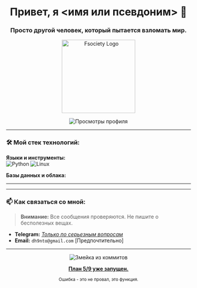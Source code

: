 
<h1 align="center">Привет, я <имя или псевдоним> 👋</h1>
<h3 align="center">Просто другой человек, который пытается взломать мир.</h3>

<p align="center">
  <img src="https://github.com/your_username/your_username/blob/main/fsociety_logo.png?raw=true" alt="Fsociety Logo" width="200"/>
</p>

<p align="center">
  <img src="https://komarev.com/ghpvc/?username=your_username&label=ПРОСМОТРЫ&color=green&style=flat-square" alt="Просмотры профиля" />
</p>

---

### 🛠️ Мой стек технологий:
**Языки и инструменты:**  
![Python](https://img.shields.io/badge/-Python-black?style=flat-square&logo=Python)
![Linux](https://img.shields.io/badge/-Linux-black?style=flat-square&logo=linux)



**Базы данных и облака:**  


---





---

### 📫 Как связаться со мной:
> **Внимание:** Все сообщения проверяются. Не пишите о бесполезных вещах.


- **Telegram:** *[Только по серьезным вопросам](https://t.me/MrHento)*
- **Email:** `dh9nto@gmail.com` [Предпочтительно]

---

<p align="center">
   <img src="https://raw.githubusercontent.com/your_username/your_username/output/github-contribution-grid-snake-dark.svg" alt="Змейка из коммитов" />
</p>

<p align="center">
  <a href="https://github.com/your_username/your_username/blob/main/fsociety_5_9_plan.pdf?raw=true">
    <b>План 5/9 уже запущен.</b>
  </a>
</p>

<p align="center">
  <sub>Ошибка - это не провал, это функция.</sub>
</p>
